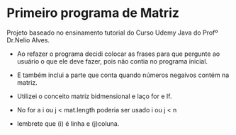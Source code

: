 # Primeiro programa de Matriz 

Projeto baseado no ensinamento tutorial do Curso Udemy Java do Profº Dr.Nelio Alves.

* Ao refazer o programa decidi colocar as frases para que pergunte ao usuário o que ele deve fazer, pois não contia no programa inicial.
* E também inclui a parte que conta quando números negaivos contém na matriz.

* Utilizei o conceito matriz bidmensional e laço for e If.

* No for a i ou j < mat.length poderia ser usado i ou j < n
* lembrete que (i) é linha e (j)coluna.

